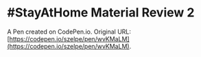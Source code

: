 # #StayAtHome Material Review 2

A Pen created on CodePen.io. Original URL: [https://codepen.io/szelpe/pen/wvKMaLM](https://codepen.io/szelpe/pen/wvKMaLM).


